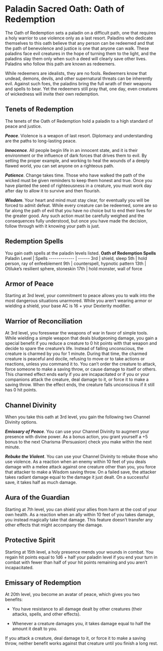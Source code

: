 # Paladin Sacred Oath: Oath of Redemption
The Oath of Redemption sets a paladin on a difficult path, one that requires a holy warrior to use violence only as a last resort. Paladins who dedicate themselves to this oath believe that any person can be redeemed and that the path of benevolence and justice is one that anyone can walk. These paladins face evil creatures in the hope of turning them to the light, and the paladins slay them only when such a deed will clearly save other lives. Paladins who follow this path are known as redeemers.

While redeemers are idealists, they are no fools. Redeemers know that undead, demons, devils, and other supernatural threats can be inherently evil. Against such foes, the paladins bring the full wrath of their weapons and spells to bear. Yet the redeemers still pray that, one day, even creatures of wickedness will invite their own redemption.

## Tenets of Redemption
The tenets of the Oath of Redemption hold a paladin to a high standard of peace and justice.

***Peace***. Violence is a weapon of last resort. Diplomacy and understanding are the paths to long-lasting peace.

***Innocence***. All people begin life in an innocent state, and it is their environment or the influence of dark forces that drives them to evil. By setting the proper example, and working to heal the wounds of a deeply flawed world, you can set anyone on a righteous path.

***Patience***. Change takes time. Those who have walked the path of the wicked must be given reminders to keep them honest and true. Once you have planted the seed of righteousness in a creature, you must work day after day to allow it to survive and then flourish.

***Wisdom***. Your heart and mind must stay clear, for eventually you will be forced to admit defeat. While every creature can be redeemed, some are so far along the path of evil that you have no choice but to end their lives for the greater good. Any such action must be carefully weighed and the consequences fully understood, but once you have made the decision, follow through with it knowing your path is just.

## Redemption Spells
You gain oath spells at the paladin levels listed.
**Oath of Redemption Spells**
Paladin Level | Spells
------------- | ------
3rd | shield, sleep
5th | hold person, ray of enfeeblement
9th | counterspell, hypnotic pattern
13th | Otiluke’s resilient sphere, stoneskin
17th | hold monster, wall of force

## Armor of Peace
Starting at 3rd level, your commitment to peace allows you to walk into the most dangerous situations unarmored. While you aren’t wearing armor or wielding a shield, your base AC is 16 + your Dexterity modifier.

## Warrior of Reconciliation
At 3rd level, you foreswear the weapons of war in favor of simple tools. While wielding a simple weapon that deals bludgeoning damage, you gain a special benefit if you reduce a creature to 0 hit points with that weapon and decide to spare the creature’s life. Instead of falling unconscious, the creature is charmed by you for 1 minute. During that time, the charmed creature is peaceful and docile, refusing to move or to take actions or reactions, unless you command it to. You can’t order the creature to attack, force someone to make a saving throw, or cause damage to itself or others. This charmed effect ends early if you are incapacitated or if you or your companions attack the creature, deal damage to it, or force it to make a saving throw. When the effect ends, the creature falls unconscious if it still has 0 hit points.

## Channel Divinity
When you take this oath at 3rd level, you gain the following two Channel Divinity options.

***Emissary of Peace***. You can use your Channel Divinity to augment your presence with divine power. As a bonus action, you grant yourself a +5 bonus to the next Charisma (Persuasion) check you make within the next minute.

***Rebuke the Violent***. You can use your Channel Divinity to rebuke those who use violence. As a reaction when an enemy within 10 feet of you deals damage with a melee attack against one creature other than you, you force that attacker to make a Wisdom saving throw. On a failed save, the attacker takes radiant damage equal to the damage it just dealt. On a successful save, it takes half as much damage.

## Aura of the Guardian
Starting at 7th level, you can shield your allies from harm at the cost of your own health. As a reaction when an ally within 10 feet of you takes damage, you instead magically take that damage. This feature doesn’t transfer any other effects that might accompany the damage.

## Protective Spirit
Starting at 15th level, a holy presence mends your wounds in combat. You regain hit points equal to 1d6 + half your paladin level if you end your turn in combat with fewer than half of your hit points remaining and you aren’t incapacitated.

## Emissary of Redemption
At 20th level, you become an avatar of peace, which gives you two benefits:

* You have resistance to all damage dealt by other creatures (their attacks, spells, and other effects).

* Whenever a creature damages you, it takes damage equal to half the amount it dealt to you.

If you attack a creature, deal damage to it, or force it to make a saving throw, neither benefit works against that creature until you finish a long rest.
